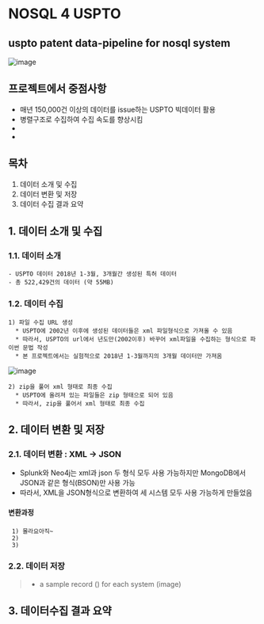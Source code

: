 # NOSQL 4 USPTO
uspto patent data-pipeline for nosql system
--------------------------------------------
>
>
![image](https://www.commerce.gov/sites/commerce.gov/files/styles/scale_700w/public/media/images/branding/uspto_seal_full_color.jpg?itok=0CpME9vD)
>
>
## 프로젝트에서 중점사항
>
* 매년 150,000건 이상의 데이터를 issue하는 USPTO 빅데이터 활용
* 병렬구조로 수집하여 수집 속도를 향상시킴
* 
*
>
>
## 목차
>
1. 데이터 소개 및 수집 
2. 데이터 변환 및 저장 
3. 데이터 수집 결과 요약
>
>
## 1. 데이터 소개 및 수집
>
### 1.1. 데이터 소개
>
```
- USPTO 데이터 2018년 1-3월, 3개월간 생성된 특허 데이터
- 총 522,429건의 데이터 (약 55MB)
```
>
>
### 1.2. 데이터 수집
>
```
1) 파일 수집 URL 생성
  * USPTO에 2002년 이후에 생성된 데이터들은 xml 파일형식으로 가져올 수 있음
  * 따라서, USPTO의 url에서 년도만(2002이후) 바꾸어 xml파일을 수집하는 형식으로 파이썬 문법 작성
  * 본 프로젝트에서는 실험적으로 2018년 1-3월까지의 3개월 데이터만 가져옴
```
![image](https://user-images.githubusercontent.com/37169177/41616343-bcfe824e-7438-11e8-9a6a-ae6b8a9d5655.png)
>
```
2) zip을 풀어 xml 형태로 최종 수집
  * USPTO에 올려져 있는 파일들은 zip 형태으로 되어 있음
  * 따라서, zip을 풀어서 xml 형태로 최종 수집
```
>
>
## 2. 데이터 변환 및 저장
>
### 2.1. 데이터 변환 : XML -> JSON
>
* Splunk와 Neo4j는 xml과 json 두 형식 모두 사용 가능하지만 MongoDB에서 JSON과 같은 형식(BSON)만 사용 가능
* 따라서, XML을 JSON형식으로 변환하여 세 시스템 모두 사용 가능하게 만들었음
>
#### 변환과정
 ```
  1) 몰라요아직~
  2)
  3)
 ```
>
>
### 2.2. 데이터 저장 
>
> * a sample record () for each system (image)
>
## 3. 데이터수집 결과 요약
>
> 

